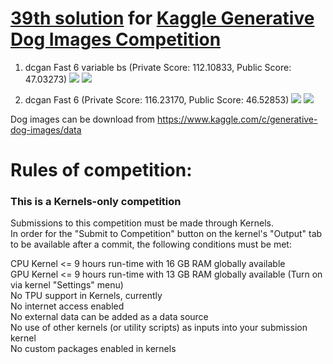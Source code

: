 
# [39th solution](https://www.kaggle.com/c/generative-dog-images/leaderboard) for [Kaggle Generative Dog Images Competition](https://www.kaggle.com/c/generative-dog-images)

1. dcgan Fast 6 variable bs (Private Score: 112.10833, Public Score: 47.03273) 
![](https://github.com/skyap79/dogan/blob/master/src/images/47_history.png) 
![](https://github.com/skyap79/dogan/blob/master/src/images/47_dogs.png)

2. dcgan Fast 6 (Private Score: 116.23170, Public Score: 46.52853)
![](https://github.com/skyap79/dogan/blob/master/src/images/46_dogs.png)
![](https://github.com/skyap79/dogan/blob/master/src/images/46_history.png)

Dog images can be download from https://www.kaggle.com/c/generative-dog-images/data

# Rules of competition:
### This is a Kernels-only competition
Submissions to this competition must be made through Kernels.   
In order for the "Submit to Competition" button on the kernel's "Output" tab to be available after a commit, the following conditions must be met:  

CPU Kernel <= 9 hours run-time with 16 GB RAM globally available  
GPU Kernel <= 9 hours run-time with 13 GB RAM globally available (Turn on via kernel "Settings" menu)  
No TPU support in Kernels, currently  
No internet access enabled  
No external data can be added as a data source  
No use of other kernels (or utility scripts) as inputs into your submission kernel  
No custom packages enabled in kernels  
